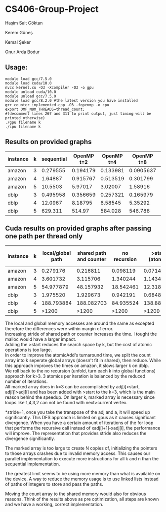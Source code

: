 # CS406-Group-Project

Haşim Sait Göktan

Kerem Güneş

Kemal Şeker

Onur Arda Bodur

## Usage:
    module load gcc/7.5.0
    module load cuda/10.0
    nvcc kernel.cu -O3 -Xcompiler -O3 -o gpu
    module unload cuda/10.0
    module unload gcc/7.5.0
    module load gcc/8.2.0 #the latest version you have installed
    g++ counter_implemented.cpp -O3 -fopenmp -o cpu
    export OMP_NUM_THREADS=thread_count;
	#(decomment lines 267 and 311 to print output, just timing will be printed otherwise)
    ./gpu filename k
    ./cpu filename k
    
    
## Results on provided graphs
| instance    | k | sequential | OpenMP t=2 | OpenMP t=4 | OpenMP t=8 | OpenMP t=16 | Cuda        |
| ----------- | - | ---------- | ---------- | ---------- | ---------- | ----------- | ----------- |
| amazon      | 3 |  0.279555  |  0.194179  |  0.133981  |  0.0905637 |  0.0699001  |  0.098119   |
| amazon      | 4 |  1.64887   |  0.915767  |  0.513519  |  0.301799  |  0.173176   |  1.143491   |
| amazon      | 5 |  10.5503   |  5.97017   |  3.02007   |  1.58916   |  0.838295   |  18.542461  |
| dblp        | 3 |  0.495958  |  0.356659  |  0.257321  |  0.165979  |  0.109911   |  0.942191   |
| dblp        | 4 |  12.0967   |  8.18795   |  6.58545   |  5.35292   |  4.64312    |  84.935524  |        
| dblp        | 5 |  629.311   |  514.97    |  584.028   |  546.786   |  482.425    |  >1200      |

## Cuda results on provided graphs after passing one path per thread only
| instance    | k |  local/global path |  shared path and counter |no recursion| >start (atomic) | multiple counters then reduce |
| ----------- | - | ------------------ | ------------------------ | ---------- | --------------- | ----------------------------- |
| amazon      | 3 |  0.279176          |  0.216811                |  0.098119  |  0.071492       |  0.073181                     |
| amazon      | 4 |  3.601732          |  3.115706                |  1.340244  |  1.143491       |  1.163768                     |
| amazon      | 5 |  54.977879         |  48.157932               |  18.542461 |  12.318878      |  12.341285                    |
| dblp        | 3 |  1.975520          |  1.929673                |  0.942191  |  0.684884       |  0.699602                     |
| dblp        | 4 |  188.793884        |  188.082703              |  84.935524 |  138.882248     |  257.226624                   |
| dblp        | 5 |  >1200             |  >1200                   |  >1200     |  >1200          |  >1200                        |

The local and global memory accesses are around the same as excepted therefore the differences were within margin of error.<br>
Increasing stride of shared path or counter increases the time. I tought the malloc would have a larger impact.<br>
Adding the >start reduces the search space by k, but the cost of atomic operations is too large.<br> In order to improve the atomicAdd's turnaround time, we split the count array into k seperate global arrays (doesn't fit in shared), then reduce. While this approach improves the times on amazon, it slows larger k on dblp.<br>
We roll back to the no recursion (unfold, turn each k into global functions) approach for k>3. 3 atomics per iteration is balanced by the reduced number of iterations.<br>
All marked array does in k=3 can be accomplished by adj[i]>start, adj[j]>adj[i] and has been added with >start to the k=3, which is the main reason behind the speedup. On larger k, marked array is necessary since loops like 1,4,3,2 can not be found with next>current vertex.

*stride=1, once you take the transpose of the adj and a, it will speed up significantly. This DFS approach is limited on gpus as it causes significant divergence. When you have a certain amount of iterations of the for loop that performs the recursive call instead of xadj[i+1]-xadj[i], the performance will improve. The representation that provides stride also reduces the divergence significantly.

The marked array is too large to create N copies of, initializing the pointers to those arrays crashes due to invalid memory access. This causes our parallel implementation to execute more instructions for all k and n than the sequential implementation.

The greatest limit seems to be using more memory than what is available on the device. A way to reduce the memory usage is to use linked lists instead of paths of integers to store and pass the paths.

Moving the count array to the shared memory would also for obvious reasons. Think of the results above as pre optimization, all steps are known and we have a working, correct implementation.
